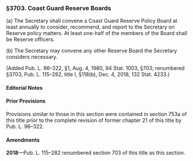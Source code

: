 ### §3703. Coast Guard Reserve Boards ###

(a) The Secretary shall convene a Coast Guard Reserve Policy Board at least annually to consider, recommend, and report to the Secretary on Reserve policy matters. At least one-half of the members of the Board shall be Reserve officers.

(b) The Secretary may convene any other Reserve Board the Secretary considers necessary.

(Added Pub. L. 96–322, §1, Aug. 4, 1980, 94 Stat. 1003, §703; renumbered §3703, Pub. L. 115–282, title I, §118(b), Dec. 4, 2018, 132 Stat. 4233.)

#### **Editorial Notes** ####

#### Prior Provisions ####

Provisions similar to those in this section were contained in section 753a of this title prior to the complete revision of former chapter 21 of this title by Pub. L. 96–322.

#### Amendments ####

**2018**—Pub. L. 115–282 renumbered section 703 of this title as this section.